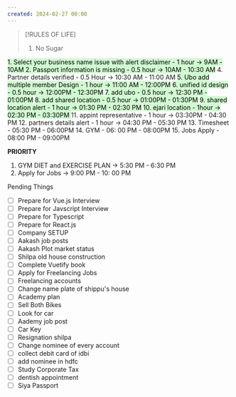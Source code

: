 ```yaml
---
created: 2024-02-27 00:08
---
```


> [!RULES OF LIFE]
>
> 1. No Sugar
> 


<mark style="background: #BBFABBA6;">1. Select your business name issue with alert disclaimer - 1 hour -> 9AM - 10AM
</mark>
<mark style="background: #BBFABBA6;">2. Passport information is missing - 0.5 hour -> 10AM - 10:30 AM</mark>
4. Partner details verified - 0.5 Hour -> 10:30 AM - 11:00 AM
<mark style="background: #BBFABBA6;">5. Ubo add multiple member Design - 1 hour -> 11:00 AM - 12:00PM</mark>
<mark style="background: #BBFABBA6;">6. unified id design - 0.5 hour -> 12:00PM - 12:30PM</mark>
<mark style="background: #BBFABBA6;">7. add ubo - 0.5 hour -> 12:30 PM - 01:00PM</mark>
<mark style="background: #BBFABBA6;">8. add shared location - 0.5 hour -> 01:00PM - 01:30PM</mark>
<mark style="background: #BBFABBA6;">9. shared location alert - 1 hour -> 01:30 PM - 02:30 PM</mark>
<mark style="background: #BBFABBA6;">10. ejari location - 1hour -> 02:30 PM - 03:30PM </mark>
11. appint representative - 1 hour -> 03:30PM - 04:30 PM
12. partners details alert - 1 hour -> 04:30 PM - 05:30 PM
13. Timesheet - 05:30 PM - 06:00PM
14. GYM - 06: 00 PM - 08:00PM
15. Jobs Apply - 08:00 PM - 09:00PM

**PRIORITY**

1. GYM DIET and EXERCISE PLAN -> 5:30 PM - 6:30 PM
2. Apply for Jobs -> 9:00 PM - 10: 00 PM

Pending Things

- [ ] Prepare for Vue.js Interview
- [ ] Prepare for Javscript Interview
- [ ] Prepare for Typescript
- [ ] Prepare for React.js
- [ ] Company SETUP
- [ ] Aakash job posts
- [ ] Aakash Plot market status
- [ ] Shilpa old house construction
- [ ] Complete Vuetify book
- [ ] Apply for Freelancing Jobs
- [ ] Freelancing accounts
- [ ] Change name plate of shippu's house 
- [ ] Academy plan 
- [ ] Sell Both Bikes
- [ ] Look for car
- [ ] Aademy job post
- [ ] Car Key 
- [ ] Resignation shilpa
- [ ] Change nominee of every account
- [ ] collect debit card of idbi
- [ ] add nominee in hdfc 
- [ ] Study Corporate Tax
- [ ] dentish appointment
- [ ] Siya Passport